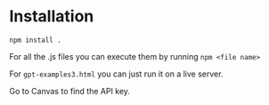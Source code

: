 # Installation

`npm install .`

For all the .js files you can execute them by running `npm <file name>`

For `gpt-examples3.html` you can just run it on a live server.

Go to Canvas to find the API key.
